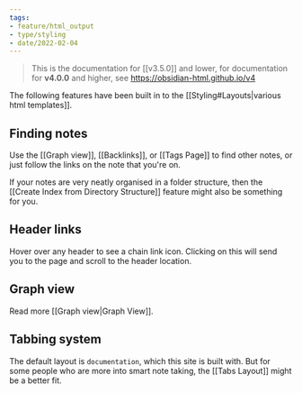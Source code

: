 ```yaml
---
tags:
- feature/html_output
- type/styling
- date/2022-02-04
---
```

> This is the documentation for [[v3.5.0]] and lower, for documentation for **v4.0.0** and higher, see https://obsidian-html.github.io/v4

The following features have been built in to the [[Styling#Layouts|various html templates]]. 

## Finding notes
Use the [[Graph view]], [[Backlinks]], or [[Tags Page]] to find other notes, or just follow the links on the note that you're on.

If your notes are very neatly organised in a folder structure, then the [[Create Index from Directory Structure]] feature might also be something for you.

## Header links
Hover over any header to see a chain link icon. Clicking on this will send you to the page and scroll to the header location.

## Graph view
Read more [[Graph view|Graph View]].

## Tabbing system
The default layout is `documentation`, which this site is built with. But for some people who are more into smart note taking, the [[Tabs Layout]] might be a better fit.


